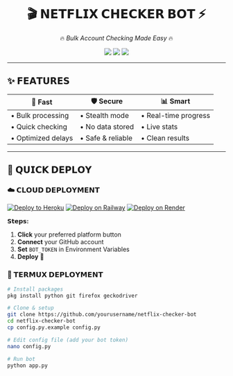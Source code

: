 <h1 align="center">
🎬 𝗡𝗘𝗧𝗙𝗟𝗜𝗫 𝗖𝗛𝗘𝗖𝗞𝗘𝗥 𝗕𝗢𝗧 ⚡
</h1>

<p align="center">
🔥 <em>Bulk Account Checking Made Easy</em> 🔥
</p>

<p align="center">
  <img src="https://img.shields.io/badge/Version-2.0.0-red?style=flat&logo=telegram">
  <img src="https://img.shields.io/badge/Python-3.11+-blue?style=flat&logo=python">
  <img src="https://img.shields.io/badge/Status-ACTIVE-green?style=flat&logo=netflix">
</p>

---

## ✨ **𝗙𝗘𝗔𝗧𝗨𝗥𝗘𝗦**

| 🚀 **Fast** | 🛡️ **Secure** | 📊 **Smart** |
|-------------|---------------|--------------|
| • Bulk processing | • Stealth mode | • Real-time progress |
| • Quick checking | • No data stored | • Live stats |
| • Optimized delays | • Safe & reliable | • Clean results |

---

## 🚀 **𝗤𝗨𝗜𝗖𝗞 𝗗𝗘𝗣𝗟𝗢𝗬**

### **☁️ 𝗖𝗟𝗢𝗨𝗗 𝗗𝗘𝗣𝗟𝗢𝗬𝗠𝗘𝗡𝗧**

<p align="center">
  
[![Deploy to Heroku](https://img.shields.io/badge/Heroku-DEPLOY-430098?style=for-the-badge&logo=heroku)](https://heroku.com/deploy)
[![Deploy on Railway](https://img.shields.io/badge/Railway-DEPLOY-0B0D0E?style=for-the-badge&logo=railway)](https://railway.app)
[![Deploy on Render](https://img.shields.io/badge/Render-DEPLOY-46E3B7?style=for-the-badge&logo=render)](https://render.com)

</p>

**𝗦𝘁𝗲𝗽𝘀:**
1. **Click** your preferred platform button
2. **Connect** your GitHub account
3. **Set** `BOT_TOKEN` in Environment Variables
4. **Deploy** 🎉

### **📱 𝗧𝗘𝗥𝗠𝗨𝗫 𝗗𝗘𝗣𝗟𝗢𝗬𝗠𝗘𝗡𝗧**

```bash
# Install packages
pkg install python git firefox geckodriver

# Clone & setup
git clone https://github.com/yourusername/netflix-checker-bot
cd netflix-checker-bot
cp config.py.example config.py

# Edit config file (add your bot token)
nano config.py

# Run bot
python app.py